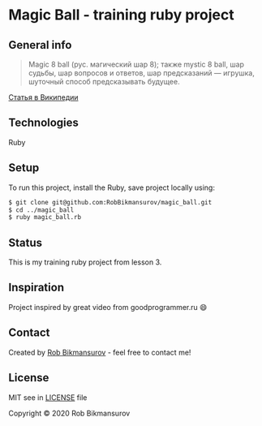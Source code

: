 # Magic Ball - training ruby project

## General info
> Magic 8 ball (рус. магический шар 8); также mystic 8 ball, шар судьбы, шар вопросов и ответов, шар предсказаний — игрушка, шуточный способ предсказывать будущее.

[Статья в Википедии](https://ru.wikipedia.org/wiki/Magic_8_ball)
	
## Technologies
Ruby

## Setup
To run this project, install the Ruby, save project locally using:

```bash
$ git clone git@github.com:RobBikmansurov/magic_ball.git
$ cd ../magic_ball
$ ruby magic_ball.rb
```
## Status
This is my training ruby project from lesson 3.

## Inspiration
Project inspired by great video from goodprogrammer.ru :smile:

## Contact
Created by [Rob Bikmansurov](mailto:robb@mail.ru) - feel free to contact me!

## License

MIT
see in [LICENSE](LICENSE) file

Copyright &copy; 2020 Rob Bikmansurov


